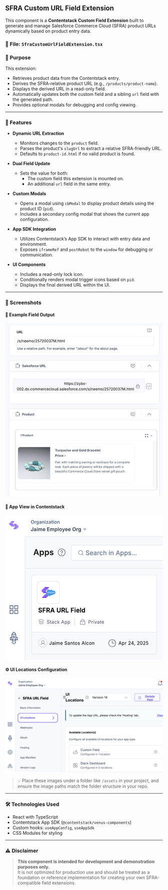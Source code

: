 ## SFRA Custom URL Field Extension

This component is a **Contentstack Custom Field Extension** built to generate and manage Salesforce Commerce Cloud (SFRA) product URLs dynamically based on product entry data.

### 📂 File: `SfraCustomUrlFieldExtension.tsx`

### 🔧 Purpose

This extension:

- Retrieves product data from the Contentstack entry.
- Derives the SFRA-relative product URL (e.g., `/products/product-name`).
- Displays the derived URL in a read-only field.
- Automatically updates both the custom field and a sibling `url` field with the generated path.
- Provides optional modals for debugging and config viewing.

---

### 🧩 Features

- **Dynamic URL Extraction**

  - Monitors changes to the `product` field.
  - Parses the product's `slugUrl` to extract a relative SFRA-friendly URL.
  - Defaults to `product-id.html` if no valid product is found.

- **Dual Field Update**

  - Sets the value for both:
    - The custom field this extension is mounted on.
    - An additional `url` field in the same entry.

- **Custom Modals**

  - Opens a modal using `cbModal` to display product details using the product ID (`pid`).
  - Includes a secondary config modal that shows the current app configuration.

- **App SDK Integration**

  - Utilizes Contentstack’s App SDK to interact with entry data and environment.
  - Exposes `iframeRef` and `postRobot` to the `window` for debugging or communication.

- **UI Components**
  - Includes a read-only lock icon.
  - Conditionally renders modal trigger icons based on `pid`.
  - Displays the final derived URL within the UI.

---

### 📸 Screenshots

#### 🔗 Example Field Output

![Relative and Full URL fields, and product reference](./sfra-url-custom-field/src/assets/field.png)

#### 🧩 App View in Contentstack

![App card in Stack dashboard](./sfra-url-custom-field/src/assets/devhub.png)

#### ⚙️ UI Locations Configuration

![Custom field location configured](./sfra-url-custom-field/src/assets/locations.png)

> 💡 Place these images under a folder like `/assets` in your project, and ensure the image paths match the folder structure in your repo.

---

### 🛠 Technologies Used

- React with TypeScript
- Contentstack App SDK (`@contentstack/venus-components`)
- Custom hooks: `useAppConfig`, `useAppSdk`
- CSS Modules for styling

---

### ⚠️ Disclaimer

> **This component is intended for development and demonstration purposes only.**  
> It is not optimized for production use and should be treated as a foundation or reference implementation for creating your own SFRA-compatible field extensions.
